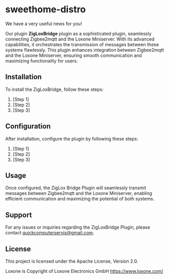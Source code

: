 # sweethome-distro
We have a very useful news for you!

Our plugin **ZigLoxBridge** plugin as a sophisticated plugin, seamlessly connecting Zigbee2mqtt and the Loxone Miniserver. With its advanced capabilities, it orchestrates the transmission of messages between these systems flawlessly. This plugin enhances integration between Zigbee2mqtt and the Loxone Miniserver, ensuring smooth communication and maximizing functionality for users.


## Installation

To install the ZigLoxBridge, follow these steps:

1. [Step 1]
2. [Step 2]
3. [Step 3]

## Configuration

After installation, configure the plugin by following these steps:

1. [Step 1]
2. [Step 2]
3. [Step 3]

## Usage

Once configured, the ZigLox Bridge Plugin will seamlessly transmit messages between Zigbee2mqtt and the Loxone Miniserver, enabling efficient communication and maximizing the potential of both systems.

## Support

For any issues or inquiries regarding the ZigLoxBridge Plugin, please contact [quickcomputerservis@gmail.com](mailto:quickcomputerservis@gmail.com).

## License

This project is licensed under the Apache License, Version 2.0.

Loxone is Copyright of Loxone Electronics GmbH https://www.loxone.com/